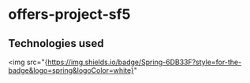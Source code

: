 # offers-project-sf5

## Technologies used

<img src="{https://img.shields.io/badge/Spring-6DB33F?style=for-the-badge&logo=spring&logoColor=white}"


